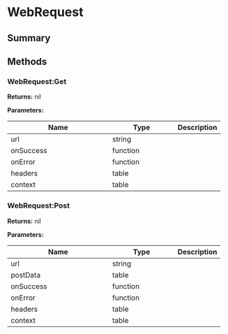 
# WebRequest

## Summary






## Methods


### WebRequest:Get



**Returns:** nil


**Parameters:**

<table data-full-width="false">
<thead><tr><th width="217">Name</th><th width="134">Type</th><th>Description</th></tr></thead>
<tbody><tr><td>url</td><td>string</td><td></td></tr>
<tr><td>onSuccess</td><td>function</td><td></td></tr>
<tr><td>onError</td><td>function</td><td></td></tr>
<tr><td>headers</td><td>table</td><td></td></tr>
<tr><td>context</td><td>table</td><td></td></tr></tbody></table>






### WebRequest:Post



**Returns:** nil


**Parameters:**

<table data-full-width="false">
<thead><tr><th width="217">Name</th><th width="134">Type</th><th>Description</th></tr></thead>
<tbody><tr><td>url</td><td>string</td><td></td></tr>
<tr><td>postData</td><td>table</td><td></td></tr>
<tr><td>onSuccess</td><td>function</td><td></td></tr>
<tr><td>onError</td><td>function</td><td></td></tr>
<tr><td>headers</td><td>table</td><td></td></tr>
<tr><td>context</td><td>table</td><td></td></tr></tbody></table>






